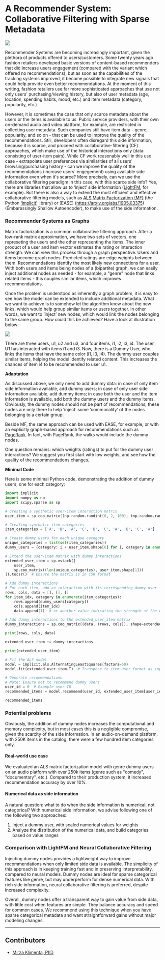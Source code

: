 <!--SEO SUMMARY: According to an IBM study, personalized product recommendations can lead to a 10-30% increase in revenue. However, creating truly personalized experiences requires extensive user and product data, which is not always available. For example, providers with restrictions on collecting user data may only have basic product information like genre and popularity. While collaborative filtering approaches can still work reasonably well, they leave significant gains on the table. Incorporating side data with a recommender based based on collaborative filtering can significantly increase recommendation quality (> 20% gains in precision), leading to greater customer satisfaction, more traffic, millions in additional revenue. -->

# A Recommender System: Collaborative Filtering with Sparse Metadata

![](assets/use_cases/recommender_systems/recommender.jpg)

Recommender Systems are becoming increasingly important, given the plethora of products offered to users/customers. Some twenty years ago fashion retailers developed basic versions of content-based recommenders that did increase users engagement (compared with the variant which offered no recommendations), but as soon as the capabilities of the tracking systems improved, 
it became possible to integrate new signals that could help provide even better recommendations. At the moment of this writing, fashion retailers use far more sophisticated approaches that use not only users' purchasing/viewing history, but also of user metadata (age, location, spending habits, mood, etc.) and item metadata (category, popularity, etc.)

However, it is sometimes the case that only scarce metadata about the users or the items is available to us. Public service providers, with their own on-demand audio and video platform, for example, are restricted in collecting user metadata. Such companies still have item data - genre, popularity, and so on - that can be used to improve the quality of the recommendations. Still, developers often disregard this side information, because it is scarce, and proceed with collaborative-filtering (CF) approaches, which make use of the historical interactions only (data consisting of user-item pairs). While CF work reasonably well in this use case - extrapolate user preferences via similarities of all users' browsing/purchasing history - can we improve the quality of the recommendations (increase users' engegement) using available side information even when it's scarce? More precisely, can we use the collaborative filtering paradigm in this case, with this scarce side info? Yes, there are libraries that allow us to ‘inject’ side information ([LightFM](https://making.lyst.com/lightfm/docs/home.html), for example). But there is also a way to extend the most efficient and effective collaborative filtering models, such as [ALS Matrix Factorization (MF)](http://yifanhu.net/PUB/cf.pdf) (the Python [‘implicit’](https://github.com/benfred/implicit) library) or [EASE] (https://arxiv.org/abs/1905.03375) (Embarassingly Shallow Autoencoder), to make use of the side information.


### Recommender Systems as Graphs

Matrix factorization is a common collaborative filtering approach. After a low-rank matrix approximation, we have two sets of vectors, one represeting the users and the other representing the items. The inner product of a user and item vector estimates the rating or interaction strength. We can view this process through a graph perspective. Users and items become graph nodes. Predicted ratings are edge weights between them. Recommendations identify the most likely new connections for a user. With both users and items being nodes of a (bipartite) graph, we can easily inject additional nodes as needed - for example, a "genre" node that links related items - this couples similar items, which improves recommendations.

Once the problem is understood as inherently a graph problem, it is easy to see how the model can be extended to include additional metadata. What we want to achieve is to somehow let the algorithm know about the new links, which would help group similar items or users together. In other words, we want to ‘inject’ new nodes, which would link the nodes belonging to the same group. How could this be achieved? Have a look at illustration below:

![](assets/use_cases/recommender_systems/dummy_nodes.jpg)

There are three users, u1, u2 and u3, and four items, i1, i2, i3, i4. The user U1 has interacted with items i1 and i3. Now, there is a Dummy User, who links the items that have the same color (i1, i3, i4). 
The dummy user couples similar items, helping the model identify related content. This increases the chances of item i4 to be recommended to user u1.

**Adaptation**

As discussed above, we only need to add dummy data: in case of only item side information available, add dummy users; in case of only user side information available, add dummy items; in case both the user and the item information is available, add both the dummy users and the dummy items. Obviously, the dummy nodes should not be part of recommendations; these nodes are only there to help ‘inject’ some ‘commonality’ of the nodes belonging to a certain group.

Beside MF, the same approach can be used with EASE, for example, or with an explicitly graph-based approach for recommendations such as [PageRank](https://scikit-network.readthedocs.io/en/latest/use_cases/recommendation.html). In fact, with PageRank, the walks would include the dummy nodes.

One question remains: which weights (ratings) to put for the dummy user interactions? We suggest you first start with low weights, and see how the quality of the recommendations changes.

**Minimal Code**

Here is some minimal Python code, demonstrating the addition of dummy users, one for each category:

``` python
import implicit
import numpy as np
import scipy.sparse as sp

# Creating a synthetic user-item interaction matrix
user_item = sp.coo_matrix((np.random.randint(0, 2, 100), (np.random.randint(0, 10, 100), np.random.randint(0, 10, 100))))

# Creating synthetic item categories
item_categories = ['A', 'B', 'A', 'C', 'B', 'C', 'A', 'B', 'C', 'A']

# Create dummy users for each unique category
unique_categories = list(set(item_categories))
dummy_users = {category: i + user_item.shape[0] for i, category in enumerate(unique_categories)}

# Extend the user-item matrix with dummy interactions
extended_user_item = sp.vstack([
    user_item,
    sp.coo_matrix((len(unique_categories), user_item.shape[1]))
]).tocsr()  # Ensure the matrix is in CSR format

# Add dummy interactions
# For each item, add an interaction with its corresponding dummy user
rows, cols, data = [], [], []
for item_idx, category in enumerate(item_categories):
    rows.append(dummy_users[category])
    cols.append(item_idx)
    data.append(1)  # or another value indicating the strength of the dummy interaction

# Add dummy interactions to the extended_user_item matrix
dummy_interactions = sp.coo_matrix((data, (rows, cols)), shape=extended_user_item.shape)

print(rows, cols, data)

extended_user_item += dummy_interactions

print(extended_user_item)

# Fit the ALS model
model = implicit.als.AlternatingLeastSquares(factors=50)
model.fit(extended_user_item.T)  # Transpose to item-user format as implicit library expects item-user matrix

# Generate recommendations
# Note: Ensure not to recommend dummy users
user_id = 0  # Example user ID
recommended_items = model.recommend(user_id, extended_user_item[user_id], N=5, filter_already_liked_items=True)

recommended_items
```

### Potential problems

Obviously, the addition of dummy nodes increases the computational and memory complexity, but in most cases this is a negligible compromise, given the scarcity of the side information. In an audio-on-demand platform, with 250K items in the catalog, there were a few hundred item categories only.

#### Real-world use case

We evaluated an ALS matrix factorization model with genre dummy users on an audio platform with over 250k items (genre such as "comedy", "documentary", etc.). Compared to their production system, 
it increased recommendation accuracy by over 10%.

#### Numerical data as side information

A natural question: what to do when the side information is numerical, not categorical? With numerical side information, we advise following one of the following two approaches::

1. Inject a dummy user, with scaled numerical values for weights
2. Analyze the distribution of the numerical data, and build categories based on value ranges


### Comparison with LightFM and Neural Collaborative Filtering

Injecting dummy nodes provides a lightweight way to improve recommendations when only limited side data is available. The simplicity of this approach is in keeping training fast and in preserving interpretability, compared to neural models. Dummy nodes are ideal for sparse categorical features like genre, but may underperform for dense numerical data. With rich side information, neural collaborative filtering is preferred, despite increased complexity. 

Overall, dummy nodes offer a transparent way to gain value from side data, with little cost when features are simple. They balance accuracy and speed for common cases. We recommend using this technique when you have sparse categorical metadata and want straightforward gains without major modeling changes.

---
## Contributors

- [Mirza Klimenta, PhD](https://www.linkedin.com/in/mirza-klimenta/)